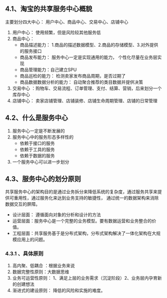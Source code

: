 
## 4.1、淘宝的共享服务中心概貌
主要划分四大中心： 用户中心、商品中心、交易中心、店铺中心
1. 用户中心： 使用频繁，但是风险较其他服务低
2. 商品中心：
    - 商品描述能力： 1.商品的描述数据模型、2.商品的存储模型、3.对外提供的服务接口
    - 商品发布能力： 服务中心一定是实现通用的能力， 个性化尽量在业务层实现
    - 商品管理能力：自己建立SPU
    - 商品巡检的能力： 检测卖家发布商品周期，是否过期了
    - 商品数据数据分析的能力： 自动聚合推荐的类目数据并提供决策
3. 交易中心 ：购物车、交易流程、订单管理、支付、结算、营销，后来划分一个库存中心
4. 店铺中心： 卖家店铺管理、店铺装修、店铺生命周期管理、店铺的日常管理
## 4.2、什么是服务中心
1. 服务中心一定是不断发展的
2. 服务中心中的服务形态多样性的
    - 依赖于接口的服务
    - 依赖于工具的服务
    - 依赖于数据的服务
3. 一个服务中心可以进一步划分
## 4.3、服务中心的划分原则
共享服务中心的架构目的是通过业务拆分来降低系统的复杂度，通过服务共享来提供可重用性，通过服务化来达到业务支持的敏捷性，
通过统一的数据架构来消除数据交互的屏障。
- 设计层面： 遵循面向对象的分析和设计的方法
- 运营层面：服务中心是一个完整的业务模型。要有数据运营和业务整合的价值。
- 工程层面：共享服务基于是分布式架构，分布式架构解决了一体化架构在大规模应用上的问题。

### 4.3.1 、具体原则
1. 高内聚、低耦合 ：根据业务来说
2. 数据完整性原则：大数据思维
3. 业务可运营性原则： 1、满足上层的业务需求（沉淀阶段）2、业务层内孕育新的创建想法
4. 渐进式的建设原则： 降低的风险和实施的难度。